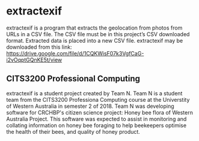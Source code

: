 # extractexif
extractexif is a program that extracts the geolocation from photos from URLs in a CSV file. The CSV file must be in this project’s CSV downloaded format. Extracted data is placed into a new CSV file.
extractexif may be downloaded from this link: https://drive.google.com/file/d/1CQKWisF07k3VgfCaG-i2vOqptGQnKE5t/view 

## CITS3200 Professional Computing
extractexif is a student project created by Team N. Team N is a student team from the CITS3200 Professiona Computing course at the Universtity of Western Australia in semester 2 of 2018. Team N was developing software for CRCHBP's citizen science project: Honey bee flora of Western Australia Project. This software was expected to assist in monitoring and collating information on honey bee foraging to help beekeepers optimise the health of their bees, and quality of honey product.
